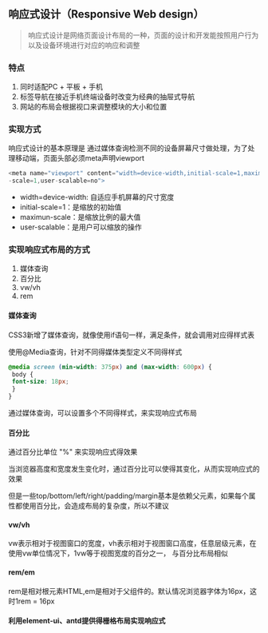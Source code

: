 ## 响应式设计（Responsive Web design）
> 响应式设计是网络页面设计布局的一种，页面的设计和开发能按照用户行为以及设备环境进行对应的响应和调整

### 特点
1. 同时适配PC + 平板 + 手机
2. 标签导航在接近手机终端设备时改变为经典的抽屉式导航
3. 网站的布局会根据视口来调整模块的大小和位置

### 实现方式
响应式设计的基本原理是 通过媒体查询检测不同的设备屏幕尺寸做处理，为了处理移动端，页面头部必须meta声明viewport

```js
<meta name="viewport" content="width=device-width,initial-scale=1,maximum
-scale=1,user-scalable=no">
```
- width=device-width: 自适应手机屏幕的尺寸宽度
- initial-scale=1：是缩放的初始值
- maximun-scale：是缩放比例的最大值
- user-scalable：是用户可以缩放的操作

### 实现响应式布局的方式
1. 媒体查询
2. 百分比
3. vw/vh
4. rem

#### 媒体查询
CSS3新增了媒体查询，就像使用if语句一样，满足条件，就会调用对应得样式表

使用@Media查询，针对不同得媒体类型定义不同得样式
```css
@media screen (min-width: 375px) and (max-width: 600px) {
 body {
 font-size: 18px;
 }
}
```
通过媒体查询，可以设置多个不同得样式，来实现响应式布局

#### 百分比
通过百分比单位 "%" 来实现响应式得效果

当浏览器高度和宽度发生变化时，通过百分比可以使得其变化，从而实现响应式的效果

但是一些top/bottom/left/right/padding/margin基本是依赖父元素，如果每个属性都使用百分比，会造成布局的复杂度，所以不建议

#### vw/vh
vw表示相对于视图窗口的宽度，vh表示相对于视图窗口高度，任意层级元素，在使用vw单位情况下，1vw等于视图宽度的百分之一， 与百分比布局相似

#### rem/em
rem是相对根元素HTML,em是相对于父组件的。默认情况浏览器字体为16px，这时1rem = 16px

#### 利用element-ui、antd提供得栅格布局实现响应式
